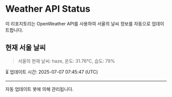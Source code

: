 
# Weather API Status

이 리포지토리는 OpenWeather API를 사용하여 서울의 날씨 정보를 자동으로 업데이트합니다.

## 현재 서울 날씨
> 서울의 현재 날씨: haze, 온도: 31.76°C, 습도: 79%

⏳ 업데이트 시간: 2025-07-07 07:45:47 (UTC)

---
자동 업데이트 봇에 의해 관리됩니다.
